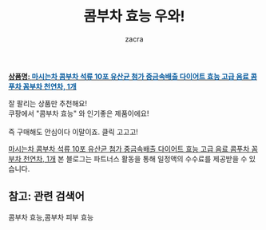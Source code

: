 ﻿---
layout: post
title:  "콤부차 효능 우와!"
author: zacra
categories: [ 아이템 ]
tags: [콤부차 효능,콤부차 피부 효능]
image: https://static.coupangcdn.com/image/vendor_inventory/3ce7/fc1935e77b29a72061e998ed7e3ebf28e77ff6251457dfc0be242ae8a927.jpg 
description: "쿠팡에서 콤부차 효능 관련 상품으로 가장 잘팔리는 제품 중 하나라는 사실!!."
rating: 4.5
---

<a href="https://link.coupang.com/re/AFFSDP?lptag=AF8407795&pageKey=2375862694&itemId=4139879741&vendorItemId=71994026944&traceid=V0-153-e96bda7de3a988d2"><b>상품명: <font color='#01579B'>마시는차 콤부차 석류 10포 유산균 첨가 중금속배출 다이어트 효능 고급 음료 콤푸차 꼼부차 천연차, 1개</font></b></a>

잘 팔리는 상품만 추천해요!<br/>
쿠팡에서 "콤부차 효능" 와 인기좋은 제품이에요!<br/><br/>
즉 구매해도 안심이다 이말이죠. 클릭 고고고! <br/>



<a href="https://link.coupang.com/re/AFFSDP?lptag=AF8407795&pageKey=2375862694&itemId=4139879741&vendorItemId=71994026944&traceid=V0-153-e96bda7de3a988d2">마시는차 콤부차 석류 10포 유산균 첨가 중금속배출 다이어트 효능 고급 음료 콤푸차 꼼부차 천연차, 1개</a>
본 블로그는 파트너스 활동을 통해 일정액의 수수료를 제공받을 수 있습니다.

## 참고: 관련 검색어    
콤부차 효능,콤부차 피부 효능
